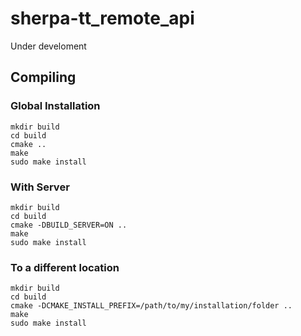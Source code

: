 # sherpa-tt_remote_api
Under develoment

## Compiling
### Global Installation

```
mkdir build
cd build
cmake ..
make
sudo make install
```

### With Server

```
mkdir build
cd build
cmake -DBUILD_SERVER=ON ..
make
sudo make install
```

### To a different location

```
mkdir build
cd build
cmake -DCMAKE_INSTALL_PREFIX=/path/to/my/installation/folder ..
make
sudo make install
```
